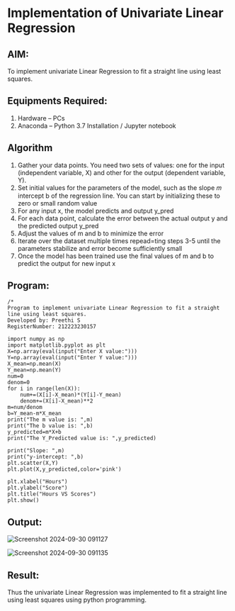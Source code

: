 # Implementation of Univariate Linear Regression
## AIM:
To implement univariate Linear Regression to fit a straight line using least squares.

## Equipments Required:
1. Hardware – PCs
2. Anaconda – Python 3.7 Installation / Jupyter notebook

## Algorithm
1. Gather your data points. You need two sets of values: one for the input (independent variable, X) and other for the output (dependent variable, Y).
2. Set initial values for the parameters of the model, such as the slope 𝑚
intercept b of the regression line. You can start by initializing these to zero or small random value
3. For any input x, the model predicts and output y_pred
4. For each data point, calculate the error between the actual output y and the predicted output y_pred
5. Adjust the values of m and b to minimize the error
6. Iterate over the dataset multiple times repead=ting steps 3-5 until the parameters stabilize and error become sufficiently small
7. Once the model has been trained use the final values of m and b to predict the output for new input x

## Program:
```
/*
Program to implement univariate Linear Regression to fit a straight line using least squares.
Developed by: Preethi S
RegisterNumber: 212223230157

import numpy as np
import matplotlib.pyplot as plt
X=np.array(eval(input("Enter X value:")))
Y=np.array(eval(input("Enter Y value:")))
X_mean=np.mean(X)
Y_mean=np.mean(Y)
num=0
denom=0
for i in range(len(X)):
    num+=(X[i]-X_mean)*(Y[i]-Y_mean)
    denom+=(X[i]-X_mean)**2
m=num/denom
b=Y_mean-m*X_mean
print("The m value is: ",m)
print("The b value is: ",b)
y_predicted=m*X+b
print("The Y_Predicted value is: ",y_predicted)

print("Slope: ",m)
print("y-intercept: ",b)
plt.scatter(X,Y)
plt.plot(X,y_predicted,color='pink')

plt.xlabel("Hours")
plt.ylabel("Score")
plt.title("Hours VS Scores")
plt.show()

```

## Output:

![Screenshot 2024-09-30 091127](https://github.com/user-attachments/assets/e78d565b-2d38-4649-b0ea-c42eb933c4c8)

![Screenshot 2024-09-30 091135](https://github.com/user-attachments/assets/282709db-0508-46cf-940d-36e7cbdcb6a2)



## Result:
Thus the univariate Linear Regression was implemented to fit a straight line using least squares using python programming.

